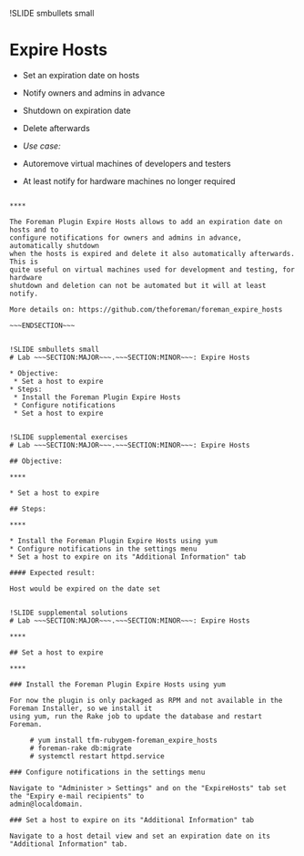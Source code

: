 !SLIDE smbullets small
# Expire Hosts

* Set an expiration date on hosts
 * Notify owners and admins in advance
 * Shutdown on expiration date
 * Delete afterwards

* _Use case:_ 
 * Autoremove virtual machines of developers and testers
 * At least notify for hardware machines no longer required

~~~SECTION:handouts~~~

****

The Foreman Plugin Expire Hosts allows to add an expiration date on hosts and to
configure notifications for owners and admins in advance, automatically shutdown
when the hosts is expired and delete it also automatically afterwards. This is
quite useful on virtual machines used for development and testing, for hardware
shutdown and deletion can not be automated but it will at least notify.

More details on: https://github.com/theforeman/foreman_expire_hosts

~~~ENDSECTION~~~


!SLIDE smbullets small
# Lab ~~~SECTION:MAJOR~~~.~~~SECTION:MINOR~~~: Expire Hosts

* Objective:
 * Set a host to expire
* Steps:
 * Install the Foreman Plugin Expire Hosts
 * Configure notifications
 * Set a host to expire


!SLIDE supplemental exercises
# Lab ~~~SECTION:MAJOR~~~.~~~SECTION:MINOR~~~: Expire Hosts

## Objective:

****

* Set a host to expire

## Steps:

****

* Install the Foreman Plugin Expire Hosts using yum
* Configure notifications in the settings menu
* Set a host to expire on its "Additional Information" tab

#### Expected result:

Host would be expired on the date set


!SLIDE supplemental solutions
# Lab ~~~SECTION:MAJOR~~~.~~~SECTION:MINOR~~~: Expire Hosts

****

## Set a host to expire

****

### Install the Foreman Plugin Expire Hosts using yum

For now the plugin is only packaged as RPM and not available in the Foreman Installer, so we install it
using yum, run the Rake job to update the database and restart Foreman.

     # yum install tfm-rubygem-foreman_expire_hosts
     # foreman-rake db:migrate
     # systemctl restart httpd.service

### Configure notifications in the settings menu

Navigate to "Administer > Settings" and on the "ExpireHosts" tab set the "Expiry e-mail recipients" to
admin@localdomain.

### Set a host to expire on its "Additional Information" tab

Navigate to a host detail view and set an expiration date on its "Additional Information" tab.
